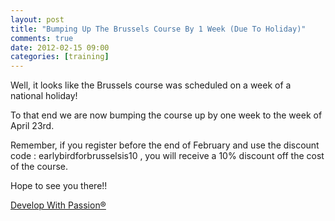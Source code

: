 ```yaml
---
layout: post
title: "Bumping Up The Brussels Course By 1 Week (Due To Holiday)"
comments: true
date: 2012-02-15 09:00
categories: [training]
---
```

Well, it looks like the Brussels course was scheduled on a week of a national holiday!

To that end we are now bumping the course up by one week to the week of April 23rd.

Remember, if you register before the end of February and use the discount code : earlybirdforbrusselsis10 , you will receive a 10% discount off the cost of the course.

Hope to see you there!!

[Develop With Passion®](http://www.developwithpassion.com)
